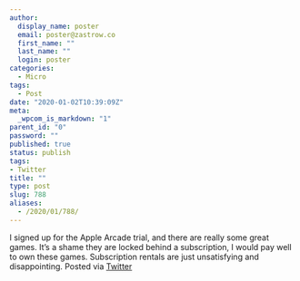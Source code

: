 ```yaml
---
author:
  display_name: poster
  email: poster@zastrow.co
  first_name: ""
  last_name: ""
  login: poster
categories:
  - Micro
tags:
  - Post
date: "2020-01-02T10:39:09Z"
meta:
  _wpcom_is_markdown: "1"
parent_id: "0"
password: ""
published: true
status: publish
tags:
- Twitter
title: ""
type: post
slug: 788
aliases:
  - /2020/01/788/
---
```

<p>I signed up for the Apple Arcade trial, and there are really some great games. It’s a shame they are locked behind a subscription, I would pay well to own these games. Subscription rentals are just unsatisfying and disappointing. Posted via <a href="http://twitter.com/zastrow/status/1212760226153353216">Twitter</a></p>
